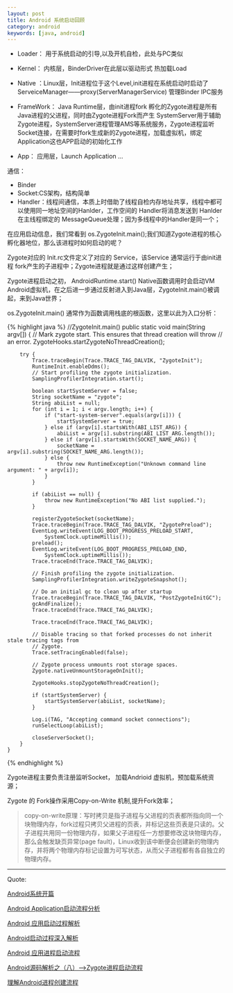 ```yaml
---
layout: post
title: Android 系统启动回顾
category: android
keywords: [java, android]
---
```


* Loader： 用于系统启动的引导,以及开机自检，此处与PC类似   

* Kernel： 内核层，BinderDriver在此层以驱动形式 热加载Load
 
* Native ：Linux层，Init进程位于这个Level,init进程在系统启动时启动了 ServeiceManager——proxy(ServerManagerService) 管理Binder IPC服务
 
* FrameWork： Java Runtime层，由init进程fork 孵化的Zygote进程是所有Java进程的父进程，同时由Zygote进程Fork而产生 SystemServer用于辅助Zygote进程，SystemServer进程管理AMS等系统服务，Zygote进程监听Socket连接，在需要时fork生成新的Zygote进程，加载虚拟机，绑定Application这也APP启动的初始化工作

* App： 应用层，Launch Application ...

通信： 

* Binder     
* Socket:CS架构，结构简单      
* Handler：线程间通信，本质上时借助了线程自检内存地址共享，线程中都可以使用同一地址空间的Hanlder，工作空间的 Handler将消息发送到 Hanlder在主线程绑定的 MessageQueue处理；因为多线程中的Handler是同一个；

在应用启动信息，我们常看到 os.ZygoteInit.main();我们知道Zygote进程的核心孵化器地位，那么该进程时如何启动的呢？

Zygote对应的 Init.rc文件定义了对应的 Service，该Service 通常运行于由init进程 fork产生的子进程中；Zygote进程就是通过这样创建产生；

Zygote进程启动之初， AndroidRuntime.start() Native函数调用时会启动VM Android虚拟机，在之后进一步通过反射进入到Java层，ZygoteInit.main()被调起，来到Java世界；

os.ZygoteInit.main() 通常作为函数调用栈底的根函数，这里以此为入口分析：

{% highlight java %}
//ZygoteInit.main()
public static void main(String argv[]) {
        // Mark zygote start. This ensures that thread creation will throw
        // an error.
        ZygoteHooks.startZygoteNoThreadCreation();

        try {
            Trace.traceBegin(Trace.TRACE_TAG_DALVIK, "ZygoteInit");
            RuntimeInit.enableDdms();
            // Start profiling the zygote initialization.
            SamplingProfilerIntegration.start();

            boolean startSystemServer = false;
            String socketName = "zygote";
            String abiList = null;
            for (int i = 1; i < argv.length; i++) {
                if ("start-system-server".equals(argv[i])) {
                    startSystemServer = true;
                } else if (argv[i].startsWith(ABI_LIST_ARG)) {
                    abiList = argv[i].substring(ABI_LIST_ARG.length());
                } else if (argv[i].startsWith(SOCKET_NAME_ARG)) {
                    socketName = argv[i].substring(SOCKET_NAME_ARG.length());
                } else {
                    throw new RuntimeException("Unknown command line argument: " + argv[i]);
                }
            }

            if (abiList == null) {
                throw new RuntimeException("No ABI list supplied.");
            }

            registerZygoteSocket(socketName);
            Trace.traceBegin(Trace.TRACE_TAG_DALVIK, "ZygotePreload");
            EventLog.writeEvent(LOG_BOOT_PROGRESS_PRELOAD_START,
                SystemClock.uptimeMillis());
            preload();
            EventLog.writeEvent(LOG_BOOT_PROGRESS_PRELOAD_END,
                SystemClock.uptimeMillis());
            Trace.traceEnd(Trace.TRACE_TAG_DALVIK);

            // Finish profiling the zygote initialization.
            SamplingProfilerIntegration.writeZygoteSnapshot();

            // Do an initial gc to clean up after startup
            Trace.traceBegin(Trace.TRACE_TAG_DALVIK, "PostZygoteInitGC");
            gcAndFinalize();
            Trace.traceEnd(Trace.TRACE_TAG_DALVIK);

            Trace.traceEnd(Trace.TRACE_TAG_DALVIK);

            // Disable tracing so that forked processes do not inherit stale tracing tags from
            // Zygote.
            Trace.setTracingEnabled(false);

            // Zygote process unmounts root storage spaces.
            Zygote.nativeUnmountStorageOnInit();

            ZygoteHooks.stopZygoteNoThreadCreation();

            if (startSystemServer) {
                startSystemServer(abiList, socketName);
            }

            Log.i(TAG, "Accepting command socket connections");
            runSelectLoop(abiList);

            closeServerSocket();
        } 
    }



{% endhighlight %}
 
Zygote进程主要负责注册监听Socket， 加载Andrioid 虚拟机，预加载系统资源；

Zygote 的 Fork操作采用Copy-on-Write 机制,提升Fork效率；

> copy-on-write原理：写时拷贝是指子进程与父进程的页表都所指向同一个块物理内存，fork过程只拷贝父进程的页表，并标记这些页表是只读的。父子进程共用同一份物理内存，如果父子进程任一方想要修改这块物理内存，那么会触发缺页异常(page fault)，Linux收到该中断便会创建新的物理内存，并将两个物理内存标记设置为可写状态，从而父子进程都有各自独立的物理内存。

















---

Quote:

[Android系统开篇](http://gityuan.com/android/)

[Android Application启动流程分析](http://www.jianshu.com/p/a5532ecc8377)

[Android 应用启动过程解析](http://zke1ev3n.me/2015/12/02/Android-%E5%BA%94%E7%94%A8%E5%90%AF%E5%8A%A8%E8%BF%87%E7%A8%8B%E8%A7%A3%E6%9E%90/)

[Android启动过程深入解析](http://blog.jobbole.com/67931/)

[Android 应用进程启动流程](http://www.woaitqs.cc/android/2016/06/21/activity-service)

[ Android源码解析之（八）-->Zygote进程启动流程
](http://blog.csdn.net/qq_23547831/article/details/51104873)

[理解Android进程创建流程](http://gityuan.com/2016/03/26/app-process-create/)


